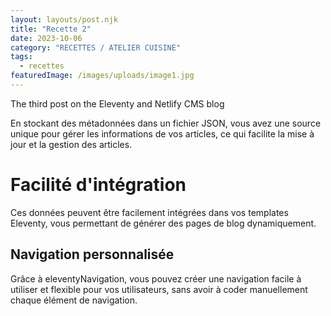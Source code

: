 ```yaml
---
layout: layouts/post.njk
title: "Recette 2"
date: 2023-10-06
category: "RECETTES / ATELIER CUISINE"
tags: 
  - recettes
featuredImage: /images/uploads/image1.jpg
---
```

The third post on the Eleventy and Netlify CMS blog



En stockant des métadonnées dans un fichier JSON, vous avez une source unique pour gérer les informations de vos articles, ce qui facilite la mise à jour et la gestion des articles.

# Facilité d'intégration

Ces données peuvent être facilement intégrées dans vos templates Eleventy, vous permettant de générer des pages de blog dynamiquement.

## Navigation personnalisée

Grâce à eleventyNavigation, vous pouvez créer une navigation facile à utiliser et flexible pour vos utilisateurs, sans avoir à coder manuellement chaque élément de navigation.
